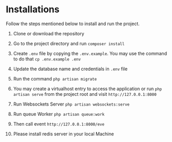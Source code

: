 # Installations
Follow the steps mentioned below to install and run the project.

1. Clone or download the repository
2. Go to the project directory and run `composer install`
3. Create `.env` file by copying the `.env.example`. You may use the command to do that `cp .env.example .env`
4. Update the database name and credentials in `.env` file
5. Run the command `php artisan migrate`
6. You may create a virtualhost entry to access the application or run `php artisan serve` from the project root and visit `http://127.0.0.1:8000`

7. Run Websockets Server `php artisan websockets:serve`
8. Run queue Worker `php artisan queue:work`

9. Then call event `http://127.0.0.1:8000/eve`

10. Please install redis server in your local Machine